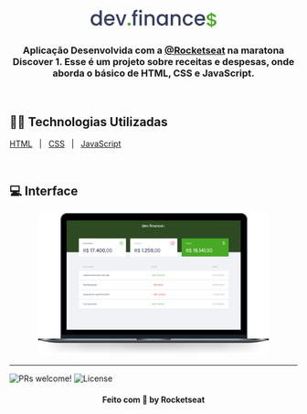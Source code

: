 <h1 align="center">
  <img alt="dev.finances" title="dev.finances" src=".github/logo.svg" width="220px" />
</h1>

<h3 align="center">Aplicação Desenvolvida com a <a href="https://www.youtube.com/channel/UCSfwM5u0Kce6Cce8_S72olg">@Rocketseat</a> na maratona Discover 1. 
Esse é um projeto sobre receitas e despesas, onde aborda o básico de HTML, CSS e JavaScript.</h2>

<br>

## 👨‍💻 Technologias Utilizadas
<p display="block" align="left">
  <a href="https://en.wikipedia.org/wiki/HTML">HTML</a>&nbsp;&nbsp;&nbsp;|&nbsp;&nbsp;
  <a href="https://www.w3.org/Style/CSS/Overview.en.html">CSS</a>&nbsp;&nbsp;&nbsp;|&nbsp;&nbsp;
 <a href="https://www.javascript.com/">JavaScript</a>
</p>

<br>

## 💻 Interface
<p width="100%" align="center">
  <img alt="dev.finances" src=".github/devfinances.png" width="80%">
</p>

---
  
<!-- #### 🔗 Visualização completa:
https://twitter-chi.vercel.app/
 -->
 
 <p align="left">
 <img src="https://img.shields.io/static/v1?label=PRs&message=welcome&color=49AA26&labelColor=000000" alt="PRs welcome!" />
  <img alt="License" src="https://img.shields.io/static/v1?label=license&message=MIT&color=49AA26&labelColor=000000">
</p>
 
<h4 align="center">Feito com 💜 by Rocketseat</h4>
